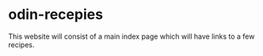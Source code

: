 # odin-recepies
This website will consist of a main index page which will have links to a few recipes.
